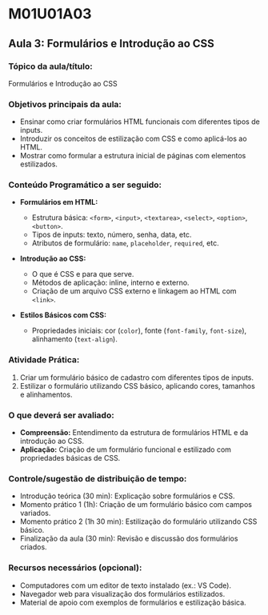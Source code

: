 # **M01U01A03**

## **Aula 3: Formulários e Introdução ao CSS**

### **Tópico da aula/título:**  

Formulários e Introdução ao CSS

### **Objetivos principais da aula:**  

- Ensinar como criar formulários HTML funcionais com diferentes tipos de inputs.  
- Introduzir os conceitos de estilização com CSS e como aplicá-los ao HTML.  
- Mostrar como formular a estrutura inicial de páginas com elementos estilizados.  

### **Conteúdo Programático a ser seguido:**  

- **Formulários em HTML:**  
  - Estrutura básica: `<form>`, `<input>`, `<textarea>`, `<select>`, `<option>`, `<button>`.  
  - Tipos de inputs: texto, número, senha, data, etc.  
  - Atributos de formulário: `name`, `placeholder`, `required`, etc.  

- **Introdução ao CSS:**  
  - O que é CSS e para que serve.  
  - Métodos de aplicação: inline, interno e externo.  
  - Criação de um arquivo CSS externo e linkagem ao HTML com `<link>`.  

- **Estilos Básicos com CSS:**  
  - Propriedades iniciais: cor (`color`), fonte (`font-family`, `font-size`), alinhamento (`text-align`).  

### **Atividade Prática:**  

1. Criar um formulário básico de cadastro com diferentes tipos de inputs.  
2. Estilizar o formulário utilizando CSS básico, aplicando cores, tamanhos e alinhamentos.  

### **O que deverá ser avaliado:**  

- **Compreensão:** Entendimento da estrutura de formulários HTML e da introdução ao CSS.  
- **Aplicação:** Criação de um formulário funcional e estilizado com propriedades básicas de CSS.  

### **Controle/sugestão de distribuição de tempo:**  

- Introdução teórica (30 min): Explicação sobre formulários e CSS.  
- Momento prático 1 (1h): Criação de um formulário básico com campos variados.  
- Momento prático 2 (1h 30 min): Estilização do formulário utilizando CSS básico.  
- Finalização da aula (30 min): Revisão e discussão dos formulários criados.  

### **Recursos necessários (opcional):**  

- Computadores com um editor de texto instalado (ex.: VS Code).  
- Navegador web para visualização dos formulários estilizados.  
- Material de apoio com exemplos de formulários e estilização básica.  
